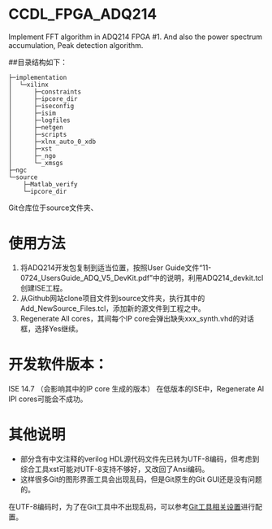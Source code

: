 # CCDL_FPGA_ADQ214

Implement FFT algorithm in ADQ214 FPGA #1.
And also the power spectrum accumulation, Peak detection algorithm.

##目录结构如下：
```
├─implementation  
│  └─xilinx  
│      ├─constraints  
│      ├─ipcore_dir  
│      ├─iseconfig  
│      ├─isim  
│      ├─logfiles  
│      ├─netgen  
│      ├─scripts  
│      ├─xlnx_auto_0_xdb  
│      ├─xst  
│      ├─_ngo  
│      └─_xmsgs  
├─ngc  
└─source  
    ├─Matlab_verify  
    └─ipcore_dir
```

Git仓库位于source文件夹、

# 使用方法

1. 将ADQ214开发包复制到适当位置，按照User Guide文件“11-0724_UsersGuide_ADQ_V5_DevKit.pdf”中的说明，利用ADQ214_devkit.tcl创建ISE工程。
2. 从Github网站clone项目文件到source文件夹，执行其中的Add_NewSource_Files.tcl，添加新的源文件到工程之中。
3. Regenerate All cores，其间每个IP core会弹出缺失xxx_synth.vhd的对话框，选择Yes继续。

# 开发软件版本：

ISE 14.7 （会影响其中的IP core 生成的版本）
在低版本的ISE中，Regenerate Al IPl cores可能会不成功。

# 其他说明
- 部分含有中文注释的verilog HDL源代码文件先已转为UTF-8编码，但考虑到综合工具xst可能对UTF-8支持不够好，又改回了Ansi编码。
- 这样很多Git的图形界面工具会出现乱码，但是Git原生的Git GUI还是没有问题的。

在UTF-8编码时，为了在Git工具中不出现乱码，可以参考[Git工具相关设置](https://gist.github.com/guopan/a9baacef238fa18d2b1fc3abe60e111d/#file-git工具相关设置-md)进行配置。
